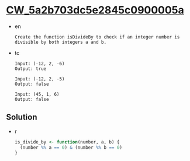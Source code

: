 # [CW_5a2b703dc5e2845c0900005a](https://www.codewars.com/kata/5a2b703dc5e2845c0900005a)

* en

  ```en
  Create the function isDivideBy to check if an integer number is divisible by both integers a and b.
  ```

* tc

  ```tc
  Input: (-12, 2, -6)
  Output: true

  Input: (-12, 2, -5)
  Output: false

  Input: (45, 1, 6)
  Output: false
  ```

## Solution

* r

  ```r
  is_divide_by <- function(number, a, b) {
    (number %% a == 0) & (number %% b == 0)
  }
  ```
